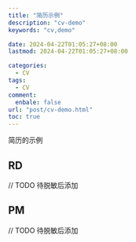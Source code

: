 ```yaml
---
title: "简历示例"
description: "cv-demo"
keywords: "cv,demo"

date: 2024-04-22T01:05:27+08:00
lastmod: 2024-04-22T01:05:27+08:00

categories:
  - CV
tags:
  - CV
comment:
  enbale: false
url: "post/cv-demo.html"
toc: true
---
```


简历的示例  

<!--more-->

## RD
// TODO 待脱敏后添加  

## PM
// TODO 待脱敏后添加  
